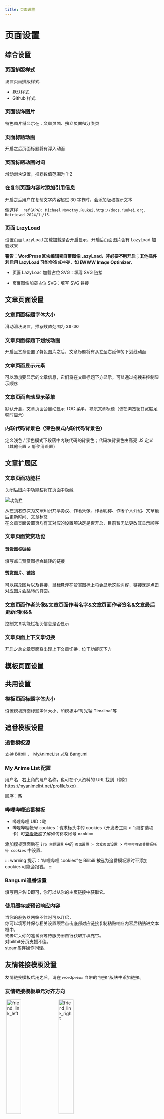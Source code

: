 ```yaml
---
title: 页面设置
---
```


# 页面设置 <Badge type="tip" text="v3.0" />

## 综合设置


### 页面排版样式

设置页面排版样式

- 默认样式
- Github 样式

### 页面装饰图片

特色图片将显示在：文章页面、独立页面和分类页

### 页面标题动画

开启之后页面标题将有浮入动画

### 页面标题动画时间

滑动滑块设置，推荐数值范围为 1-2

### 在复制页面内容时添加引用信息

开启之后用户在复制文字内容超过 30 字节时，会添加版权提示文本

像这样：
`ref(APA): Michael Novotny.Fuukei.http://docs.fuukei.org. Retrieved 2024/11/15.`

### 页面 LazyLoad

设置页面 LazyLoad 加载加载是否开启显示，开启后页面图片会有 LazyLoad 加载效果

**警告：WordPress 区块编辑器自带图像 LazyLoad，非必要不用开启；其他插件若启用 LazyLoad 可能会造成冲突，如 EWWW Image Optimizer.**

- 页面 LazyLoad 加载占位 SVG：填写 SVG 链接

- 页面图像加载占位 SVG：填写 SVG 链接

## 文章页面设置

### 文章页面标题字体大小

滑动滑块设置，推荐数值范围为 28-36

### 文章页面标题下划线动画

开启且文章设置了特色图片之后，文章标题将有从左至右延伸的下划线动画

### 文章页面显示元素

可以添加要显示的文章信息，它们将在文章标题下方显示，可以通过拖拽来控制显示顺序

### 文章页面自动显示菜单

默认开启，文章页面会自动显示 TOC 菜单，导航文章标题（仅在浏览窗口宽度足够时显示）

### 内联代码背景色（深色模式内联代码背景色）

定义浅色 / 深色模式下段落中内联代码的背景色；代码块背景色由高亮 JS 定义（其他设置 > 低使用设置）

## 文章扩展区 

### 文章页面功能栏

关闭后图片中功能栏将在页面中隐藏

![功能栏](/pages/docs_aera_discribtion.png)

从左到右依次为文章知识共享协议、作者头像、作者昵称、作者个人介绍、文章最后更新时间、文章标签  
在文章页面设置页均有其对应的设置项决定是否开启，目前暂无法更改其显示顺序

### 文章页面赞赏功能

#### 赞赏图标链接

填写点击赞赏图标会跳转的链接

#### 赞赏图片、链接

可以摆放图片以及链接，鼠标悬浮在赞赏图标上将会显示这些内容，链接就是点击对应图片会跳转的页面。

### 文章页面作者头像&文章页面作者名字&文章页面作者签名&文章最后更新时间&&

控制文章功能栏相关信息是否显示


### 文章页面上下文章切换

开启之后文章页面将出现上下文章切换，位于功能区下方

## 模板页面设置

## 共用设置

### 模板页面标题字体大小

设置模板页面标题字体大小，如模板中“时光轴 Timeline”等

## 追番模板设置

### 追番模板源

支持 [Bilibili](https://bilibili.com/) 、 [MyAnimeList](https://myanimelist.net/) 以及 [Bangumi](https://bangumi.tv/)

### My Anime List 配置

用户名：右上角的用户名称，也可在个人资料的 URL 找到（例如 https://myanimelist.net/profile/xxx）

顺序：略

### 哔哩哔哩追番模板

- 哔哩哔哩 UID：略
- 哔哩哔哩帐号 cookies：请求标头中的 cookies（开发者工具 > “网络”选项卡）可[查看教程](https://blog.ukenn.top/sakura5/#toc-head-3)了解如何获取帐号 cookies

添加模板页面后在 `iro 主题设置` 中的 `页面设置 > 文章页面设置 > 哔哩哔哩追番模板帐号 cookies` 中设置。

::: warning
提示：“哔哩哔哩 cookies”在 Bilibili 被选为追番模板源时不添加 cookies 可能会报错。
:::

### Bangumi追番设置

填写用户名ID即可，你可以从你的主页链接中获取它。

### 使用缓存或预设响应内容

当你的服务器网络不佳时可以开启，  
你可以填写并保存相关设置项后点击底部对应链接复制粘贴响应内容后粘贴进文本框中，  
或者进入你的追番页等待服务器自行获取并填充它。  
对bilibili分页支援不佳。  
steam库存操作同理。  

## 友情链接模板设置

友情链接模板启用之后，请在 wordpress 自带的“链接”版块中添加链接。

### 友情链接模板单元对齐方向


<div style="display:block">
  <img src="https://s.nmxc.ltd/sakurairo_vision/@3.0/options/friend_link_left.webp" alt="friend_link_left" style="margin:0px 1%;display:inline-block;width:31%">
  <img src="https://s.nmxc.ltd/sakurairo_vision/@3.0/options/friend_link_right.webp" alt="friend_link_right" style="margin:0px 1%;display:inline-block;width:31%">
  <img src="https://s.nmxc.ltd/sakurairo_vision/@3.0/options/friend_link_center.webp" alt="friend_link_center" style="margin:0px 1%;display:inline-block;width:31%">
</div>


### 友情链接申请表格  

开启后将在友情链接页的标题旁显示申请表呼出按钮。  
![功能栏](/pages/form.png)

### 友情链接列表排序模式
- Name：按名称排序。
- Rating：按标注星级排序。
- Updated：按链接更新时间顺序排序。
- Rand：每次生成时随机排序，若存在页面缓存插件则每次重新生成缓存时随机排序；可将模板页面列入缓存排除列表以获得每次加载随机排序。

### 升序或降序

控制排序为升序 / 降序。

### Steam库模版

相关使用说明、帮助请参考 [Steam库模版使用说明](/Sakurairo/Steam/)。

## 登录模板设置

### 登录模板注册功能

开启之后登录模板将允许注册

::: warning
提示：“友情链接模板”在后台左侧“链接”添加；“时光轴”模板页面建设后自动获取内容。
:::

## 评论相关设置

### 评论区分页与嵌套说明

本主题支持评论区分页与嵌套功能，请前往 `WordPress 后台 -> 设置 -> 讨论` 中自行设置分页相关规则与最大支持嵌套层级

### 页面评论区域显示

展开 / 收缩

### 自定义评论区占位内容

就是评论框中默认显示的文字，访客没有填内容时会固定显示在里面，有文字后会移动到左上角。  

### 自定义评论提交按钮文本

就是评论提交按钮上的字。  

### 页面评论区域右下背景图片

评论框背景图

## 评论区域功能

### 评论区表情

可以决定评论区允许使用哪些表情图片

### 自定义表情包名称

自定义表情包名称

### 自定义表情包路径

将自定义表情包上传到服务器后点击下方蓝色“这里”超链接可以更新自定义表情包列表

>目录如何写？  
>wordpress 6.6.2 windows+apache+php8.2环境  
`../.././uploads/2024/10`
这个例子将读取服务器的`wp-content\uploads\2024\10`文件夹，  
并将其中的'jpg', 'jpeg', 'png', 'gif', 'svg', 'avif', 'webp'文件添加为表情包，  
`../`表示往上翻文件，`./`表示在这边往下翻文件，`/`表示在当前文件夹往下翻指定文件夹，  
请以`wp-content\themes\Sakurairo`为起点开始编写翻文件夹的方法。

>wordpress6.6.2 linux+nginx+php8.2环境
程序默认起始目录是`/wp-contents/uploads/`，  
设置`/2024/10`即可读取`wp-content\uploads\2024\10`，
具体编辑方法相同


> [!IMPORTANT]  
> 请根据自己的详细情况酌情调整目录设置。  
> 路径设置只有在点击保存后才会生效。  

### 自定义表情包代理地址

填写表情图片的 CDN 地址。如果留空，则不会启用 CDN 代理功能。  
这个功能会替换表情包图片指向的前一部分链接，请确保相关图片在替换为相关链接后可以被正常访问。

用法与图片cdn类似。

### 页面评论区域 UA 信息

显示用户的浏览器，操作系统信息（桌面端显示图标 + 信息；手机端仅显示图标）

### 页面评论区域位置信息

开启后，将在评论中添加用户的IP地理位置信息。

![image](https://github.com/mirai-mamori/Sakurairo/assets/79365334/83882fae-a076-4d32-bebd-4f99c2eb1643)

 * 对于直辖市，地理位置的显示可能有所不同，如显示为：`	中国 上海 上海`
 * 对于中国大陆区域外的地址，可能无法做到完全的汉化，有可能会显示为：`香港 Central and Western District Central`、`	美国 华盛顿州 Seattle`
 * 显示`Reserved Address`，表示获取到的用户地址是一个私有地址。如果启用了反向代理，你需要进行额外的操作才能获取到用户的真实IP地址，请查阅其他资料以获得支持。
 * 显示`Empty Address`，表示用户提交评论时，WordPress未能获取到用户地址。IP地址记录由WordPress自动记录，这一问题并非主题造成，请查阅其他资料以获得支持。
 * 显示`Unknown`，表示IP地理位置信息解析失败。有可能是网络异常、IP地址解析接口异常或者解析请求超出API接口速率造成的，请查阅WordPress的Debug日志获取更多信息。

### 管理页面显示位置信息

开启后将在后台的评论管理页面中显示评论者的IP地理位置信息。

![image](https://github.com/mirai-mamori/Sakurairo/assets/79365334/e0b1538e-96a6-4192-a891-b5720f971140)

### 位置信息持久化

将评论者的IP地理位置信息存储到数据库中。

* 开启后，会将用户的IP地理位置信息作为评论的元数据永久存储在数据库中，数据插入会在首次解析完成后进行。再次解析时将直接从数据库获取，而不是通过API接口进行解析，相对来说，会使得页面加载速度得到提高。
* 如果关闭位置信息持久化，新评论的IP地理位置将不再存储到数据库，而是实时通过API接口解析，可能会造成页面加载速度缓慢，尤其是在存在大量评论的情况下。
* 关闭位置信息持久化，并不会清除已存储的IP地理位置信息。在删除评论时，该条评论的IP地理位置信息也会被一起删除。

### 地理位置解析接口

#### IP-API
主题采用IP-API进行解析IP地理位置，  
由[ip-api.com](https://ip-api.com/)提供，可免费使用于非商业用途。API接口速率限制为45次/分钟，如果出现了`Unknown`，可等待片刻再次刷新页面重新请求IP地理位置解析，推荐启用`位置信息持久化`功能，以减少请求的数量，加快响应速度。主题已经配置了速率限制，不必担心超出速率限制导致IP被限制。

对于大部分区域，可获得相对准确的IP地理位置信息，并可根据WordPress的语言设置，返回相应语言的IP地理位置信息。[查看支持的语言](https://ip-api.com/docs/api:json)

### 私人评论功能

开启之后将允许用户设置自己的评论对其他人不可见，仅博客主可见

### 页面评论区域机器人验证

开启后评论需要勾选“我不是机器人”

### QQ 头像链接加密

- 重定向
- 后端获取头像数据
- 后端解析头像接口

### 页面评论区域上传图片接口

支持图床列表：
- Imgur
- SM. MS
- Chevereto（可自建）
- Lsky Pro（可自建）

### Imgur Client ID
### SM. MS Token
### Chevereto Key
### Lsky Pro v1 Token
以上详见图床平台支持信息。

### 评论图片代理

已弃用。

## 评论邮件通知设置

### 用户邮件回复通知

WordPress 默认会使用邮件通知用户评论收到回复，开启之后允许用户设置自己的评论收到回复时是否使用邮件通知

### 管理员邮件回复通知

开启之后当管理员评论收到回复时使用邮件通知
